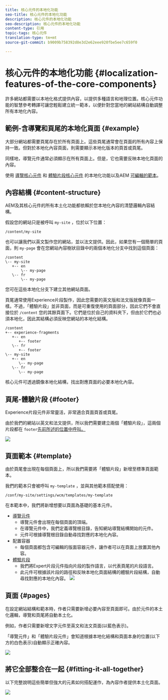 ```yaml
---
title: 核心元件的本地化功能
seo-title: 核心元件的本地化功能
description: 核心元件的本地化功能
seo-description: 核心元件的本地化功能
content-type: 引用
topic-tags: 核心元件
translation-type: tm+mt
source-git-commit: b9009b758392d8e3d2e62eee920fbe5ee7c659f0

---
```



# 核心元件的本地化功能 {#localization-features-of-the-core-components}

許多網站都需要以本地化格式提供內容，以提供多種語言和地理位置。核心元件功能的智慧參考轉譯可讓您輕鬆建立統一範本，以便針對您當地的網站結構自動調整所有本地化內容。

## 範例-含導覽和頁尾的本地化頁面 {#example}

大部分網站都需要頁尾存在於所有頁面上。這些頁尾通常會在頁面的所有內容上保持一致。但對於本地化內容頁面，則需要顯示本地化版本的頁首或頁尾。

同樣地，導覽元件通常必須顯示在所有頁面上。但是，它也需要反映本地化頁面的內容。

使用 [導覽核心元件](navigation.md) 和 [體驗片段核心元件](experience-fragment.md) 的本地化功能以及AEM [可編輯的範本](https://docs.adobe.com/content/help/en/experience-manager-64/authoring/siteandpage/templates.html)。

## 內容結構 {#content-structure}

AEM及其核心元件的所有本土化功能都依賴於您本地化內容的清楚邏輯內容結構。

假設您的網站只是被呼叫 `my-site` ，位於以下位置：

```
/content/my-site
```

也可以讓我們以英文製作您的網站，並以法文提供。因此，如果您有一個簡單的頁面，則 `my-page` 會在您網站內容樹狀目錄中的兩個本地化分支中找到這個頁面：

```
/content
\-- my-site
   +-- en
       \-- my-page
   \-- fr
       \-- my-page
```

您可在這些本地化分支下建立其他網站頁面。

頁尾通常使用Experience片段製作，因此您需要的英文版和法文版就像頁面一樣。不過，「體驗片段」並非頁面，而是可重復使用的頁面部分，因此它們不會直接位於 `/content` 您的其餘頁面下。它們是位於自己的資料夾下，但由於它們也必須本地化，因此其結構必須反映您網站的本地化結構。

```
/content
+-- experience-fragments
   +-- en
      +-- footer
   \-- fr
      +-- footer
\-- my-site
   +-- en
      \-- my-page
   \-- fr
      \-- my-page
```

核心元件可透過鏡像本地化結構，找出對應頁面的必要本地化內容。

## 頁尾-體驗片段 {#footer}

Experience片段元件非常靈活，非常適合頁面頁首或頁尾。

由於我們的網站以英文和法文提供，所以我們需要建立兩個「體驗片段」，這兩個片段都在 `footer`[先前所述的位置中呼叫。](#content-structure)

![](assets/screen-shot-2019-09-09-11.08.28.png)

## 頁面範本 {#template}

由於頁尾會出現在每個頁面上，所以我們需要將「體驗片段」新增至標準頁面範本。

我們的範本只會被呼叫 `my-template` ，並與其他範本搭配使用：

```
/conf/my-site/settings/wcm/templates/my-template
```

在本範本中，我們將新增想要以頁面為基礎的基本元件。

* [導覽元件](navigation.md)
   * 導覽元件會出現在每個頁面的頂端。
   * 在導覽元件中，我們定義導覽根目錄，告知網站導覽結構開始的元件。
   * 元件可根據導覽根目錄自動尋找對應的本地化內容。
* 配置容器
   * 每個頁面都包含可編輯的版面容器元件，讓作者可以在頁面上放置其他內容。
* [體驗片段](experience-fragment.md)
   * 我們將Expert片段元件指向片段的製作語言，以代表頁尾的片段語言。
   * 此元件可根據該片段的路徑和反映本地化頁面結構的體驗片段結構，自動尋找對應的本地化內容。
   ![](assets/screen-shot-2019-09-09-11.20.10.png)

## 頁面 {#pages}

在設定網站結構和範本時，作者只需要新增必要內容至頁面即可。由於元件的本土化邏輯，導覽和頁尾將自動本土化。

例如，作者只需要新增文字元件至英文和法文頁面(以藍色表示)。

「導覽元件」和「體驗片段元件」會知道根據本地化結構和頁面本身的位置(以下方的白色表示)自動顯示正確內容。

![](assets/screen-shot-2019-09-09-11.22.14.png)

## 將它全部整合在一起 {#fitting-it-all-together}

以下完整說明這些簡單但強大的元素如何搭配運作，為內容作者提供本土化頁面。

![](assets/screen-shot-2019-09-09-11.27.58.png)
